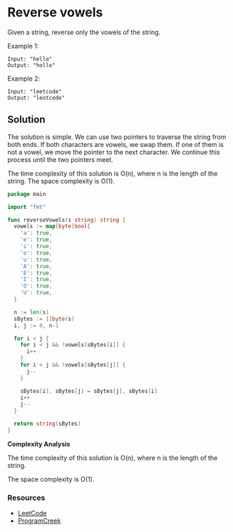 # Reverse vowels

Given a string, reverse only the vowels of the string.

Example 1:

```
Input: "hello"
Output: "holle"
```

Example 2:

```
Input: "leetcode"
Output: "leotcede"
```

## Solution

The solution is simple. We can use two pointers to traverse the string from both ends. If both characters are vowels, we swap them. If one of them is not a vowel, we move the pointer to the next character. We continue this process until the two pointers meet.

The time complexity of this solution is O(n), where n is the length of the string. The space complexity is O(1).

```go
package main

import "fmt"

func reverseVowels(s string) string {
  vowels := map[byte]bool{
    'a': true,
    'e': true,
    'i': true,
    'o': true,
    'u': true,
    'A': true,
    'E': true,
    'I': true,
    'O': true,
    'U': true,
  }

  n := len(s)
  sBytes := []byte(s)
  i, j := 0, n-1

  for i < j {
    for i < j && !vowels[sBytes[i]] {
      i++
    }
    for i < j && !vowels[sBytes[j]] {
      j--
    }

    sBytes[i], sBytes[j] = sBytes[j], sBytes[i]
    i++
    j--
  }

  return string(sBytes)
}
```

**Complexity Analysis**

The time complexity of this solution is O(n), where n is the length of the string.

The space complexity is O(1).

### Resources

- [LeetCode](https://leetcode.com/problems/reverse-vowels-of-a-string/)
- [ProgramCreek](https://www.programcreek.com/2015/04/leetcode-reverse-vowels-of-a-string-java/)
